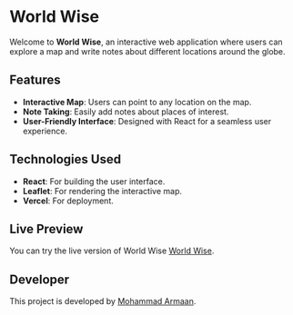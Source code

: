 # World Wise

Welcome to **World Wise**, an interactive web application where users can explore a map and write notes about different locations around the globe.

## Features

- **Interactive Map**: Users can point to any location on the map.
- **Note Taking**: Easily add notes about places of interest.
- **User-Friendly Interface**: Designed with React for a seamless user experience.

## Technologies Used

- **React**: For building the user interface.
- **Leaflet**: For rendering the interactive map.
- **Vercel**: For deployment.

## Live Preview

You can try the live version of World Wise [World Wise](https://world-wise-arman.vercel.app/).

## Developer

This project is developed by [Mohammad Armaan](https://mohammadarmaan.netlify.app).
